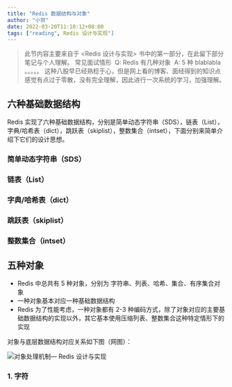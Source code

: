 ```yaml
---
title: "Redis 数据结构与对象"
author: "小贺"
date: 2022-03-20T11:10:12+08:00
tags: ["reading", Redis 设计与实现"]
---
```


>此节内容主要来自于 <Redis 设计与实现> 书中的第一部分，在此留下部分笔记与个人理解。
>常见面试情形
>​	Q: Redis 有几种对象
>​	A: 5 种 blablabla 。。。。。
>这种八股早已经熟稔于心，但是网上看的博客、面经得到的知识点感觉有点过于零散，没有完全理解，因此进行一次系统的学习，加强理解。

## 六种基础数据结构

Redis 实现了六种基础数据结构，分别是简单动态字符串（SDS），链表（List），字典/哈希表（dict），跳跃表（skiplist），整数集合（intset），下面分别来简单介绍下它们的设计思想。

### 简单动态字符串（SDS）

### 链表（List）

### 字典/哈希表（dict）

### 跳跃表（skiplist）

### 整数集合（intset）

## 五种对象

- Redis 中总共有 5 种对象，分别为 字符串、列表、哈希、集合、有序集合对象
- 一种对象基本对应一种基础数据结构
- Redis 为了性能考虑，一种对象都有 2-3 种编码方式，除了对象对应的主要基础数据结构的实现以外，其它基本使用压缩列表、整数集合这种特定情形下的实现

对象与底层数据结构对应关系如下图（网图）：

![对象处理机制— Redis 设计与实现](https://ganghuan.oss-cn-shenzhen.aliyuncs.com/img/graphviz-243b3a1747269b8e966a9bdd9db2129d983f2b23-2022-03-31.svg)

### 1. 字符